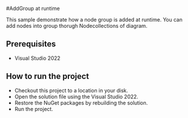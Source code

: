 #AddGroup at runtime

This sample demonstrate how a node group is added at runtime. You can add nodes into group thorugh Nodecollections of diagram.

## Prerequisites

* Visual Studio 2022

## How to run the project

* Checkout this project to a location in your disk.
* Open the solution file using the Visual Studio 2022.
* Restore the NuGet packages by rebuilding the solution.
* Run the project.
